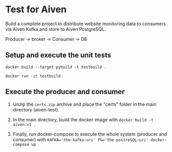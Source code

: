 # Test for Aiven

Build a complete project to distribute website monitoring data to consumers via Aiven Kafka and store to Aiven PostgreSQL.

Producer -> broker -> Consumer -> DB

## Setup and execute the unit tests

`docker build --target pybuild -t testbuild .`

`docker run -it testbuild`


## Execute the producer and consumer

1. Unzip the `certs.zip` archive and place the "certs" folder in the main directory (aiven-test).

2. In the main directory, build the docker image with
 `docker build -t aiven:v1 .`

3. Finally, run docker-compose to execute the whole system (producer and consumer) with
 `KAFKA='the-kafka-uri' PG='the-postreSQL-uri' docker-compose up`
